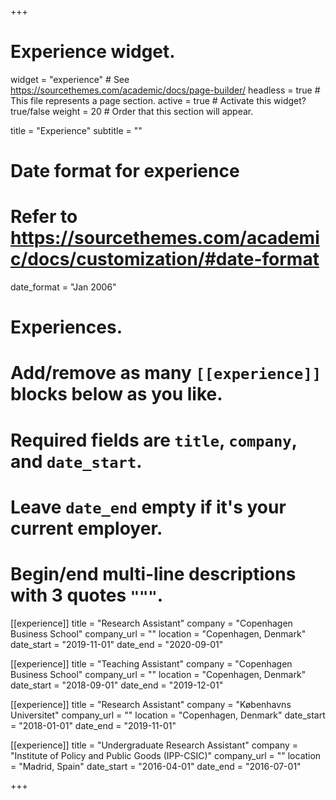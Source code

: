 +++
# Experience widget.
widget = "experience"  # See https://sourcethemes.com/academic/docs/page-builder/
headless = true  # This file represents a page section.
active = true  # Activate this widget? true/false
weight = 20  # Order that this section will appear.

title = "Experience"
subtitle = ""

# Date format for experience
#   Refer to https://sourcethemes.com/academic/docs/customization/#date-format
date_format = "Jan 2006"

# Experiences.
#   Add/remove as many `[[experience]]` blocks below as you like.
#   Required fields are `title`, `company`, and `date_start`.
#   Leave `date_end` empty if it's your current employer.
#   Begin/end multi-line descriptions with 3 quotes `"""`.
[[experience]]
  title = "Research Assistant"
  company = "Copenhagen Business School"
  company_url = ""
  location = "Copenhagen, Denmark"
  date_start = "2019-11-01"
  date_end = "2020-09-01"

[[experience]]
  title = "Teaching Assistant"
  company = "Copenhagen Business School"
  company_url = ""
  location = "Copenhagen, Denmark"
  date_start = "2018-09-01"
  date_end = "2019-12-01"

[[experience]]
  title = "Research Assistant"
  company = "Københavns Universitet"
  company_url = ""
  location = "Copenhagen, Denmark"
  date_start = "2018-01-01"
  date_end = "2019-11-01"

[[experience]]
  title = "Undergraduate Research Assistant"
  company = "Institute of Policy and Public Goods (IPP-CSIC)"
  company_url = ""
  location = "Madrid, Spain"
  date_start = "2016-04-01"
  date_end = "2016-07-01"

+++
